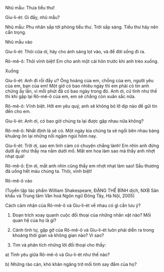 Nhũ mẫu: Thưa tiểu thư!

Giu-li-ét: Gì đấy, nhũ mẫu?

Nhũ mẫu: Phu nhân sắp tới phòng tiểu thư. Trời sắp sáng. Tiểu thư hãy nên cẩn trọng.

Nhũ mẫu vào

Giu-li-ét: Thôi cửa ơi, hãy cho ánh sáng lọt vào, và để đời sống đi ra.

Rô-mê-ô: Thôi vĩnh biệt! Em cho anh một cái hôn trước khi anh trèo xuống.

Xuống

Giu-li-ét: Anh đi rồi đấy ư? Ông hoàng của em, chồng của em, người yêu của em, bạn của em! Một giờ có bao nhiêu ngày thì em phải có tin anh chừng ấy lần, vì mỗi phút đã có bao ngày trong đó. Anh ơi, cứ tính như thế thì khi gặp lại Rô-mê-ô của em, em sẽ chẳng còn xuân sắc nữa.

Rô-mê-ô: Vĩnh biệt. Hỡi em yêu quý, anh sẽ không bỏ lỡ dịp nào để gửi tin đến cho em.

Giu-li-ét: Anh ơi, có bao giờ chúng ta lại được gặp nhau nữa không?

Rô-mê-ô: Nhất định là sẽ có. Một ngày kia chúng ta sẽ ngồi bên nhau bàng khuâng ôn lại những nỗi ngậm ngùi hôm nay.

Giu-li-ét: Trời ơi, sao em linh cảm có chuyện chẳng lành! Em nhìn anh đứng dưới ấy như thấy ma nằm dưới mồ. Mắt em hoa làm sao mà thấy anh nhợt nhạt quá!

Rô-mê-ô: Em ơi, mắt anh nhìn cũng thấy em nhợt nhạt làm sao! Sầu thương đã uống hết máu chúng ta. Thôi, vĩnh biệt!

Rô-mê-ô vào

(Tuyển tập tác phẩm William Shakespeare, ĐẶNG THẾ BÌNH dịch,
NXB Sân khấu và Trung tâm Văn hoá Ngôn ngữ Đông Tây, Hà Nội, 2005)

Cách cảm nhận của Rô-mê-ô và Giu-li-ét về nhau có gì cần lưu ý?

1. Đoạn trích xoay quanh cuộc đối thoại của những nhân vật nào? Mối quan hệ của họ là gì?

2. Cảnh tình tự, gặp gỡ của Rô-mê-ô và Giu-li-ét luôn phải diễn ra trong khoảng thời gian và không gian nào? Vì sao?

3. Tìm và phân tích những lời đối thoại cho thấy:

a) Tình yêu giữa Rô-mê-ô và Giu-li-ét như thế nào?

b) Những rào cản, khó khăn ngăng trở mối tình say đắm của họ?